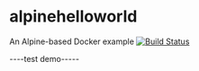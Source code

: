 # alpinehelloworld
An Alpine-based Docker example
[![Build Status](https://7cb4-41-66-61-53.eu.ngrok.io/buildStatus/icon?job=deployment)](https://7cb4-41-66-61-53.eu.ngrok.io/job/deployment/)

----test demo-----
